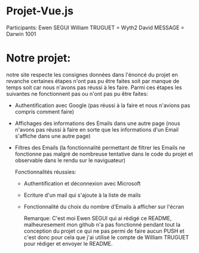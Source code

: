 # Projet-Vue.js
Participants: Ewen SEGUI
              William TRUGUET = Wyth2
              David MESSAGE = Darwin 1001


# Notre projet: 
notre site respecte les consignes données dans l'énoncé du projet en revanche certaines étapes n'ont pas pu être faites soit par manque de temps soit car nous n'avons pas réussi à les faire. Parmi ces étapes les suivantes ne fonctionnent pas ou n'ont pas pu être faites:
- Authentification avec Google (pas réussi à la faire et nous n'avions pas compris comment faire)
- Affichages des informations des Emails dans une autre page (nous n'avons pas réussi à faire en sorte que les informations d'un Email s'affiche dans une autre page)
- Filtres des Emails (la fonctionnalité permettant de filtrer les Emails ne fonctionne pas malgré de nombreuse tentative dans le code du projet et observable dans le rendu sur le naviguateur)

  Fonctionnalités réussies:
  - Authentification et déconnexion avec Microsoft
  - Ecriture d'un mail qui s'ajoute à la liste de mails
  - Fonctionnalité du choix du nombre d'Emails à afficher sur l'écran
 
    Remarque: C'est moi Ewen SEGUI qui ai rédigé ce README, malheuresement mon github n'a pas fonctionné pendant tout la conception du projet ce qui ne pas permi de faire aucun PUSH et c'est donc pour cela que j'ai utilisé le compte de William TRUGUET pour rédiger et envoyer le README.
